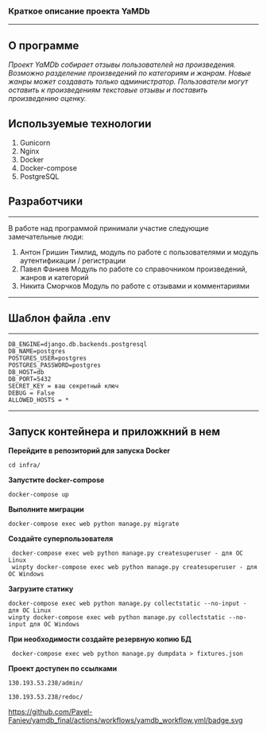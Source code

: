 ### __Краткое описание проекта YaMDb__
***
## О программе
_Проект YaMDb собирает отзывы пользователей на произведения. Возможно разделение произведений по категориям и жанрам. Новые жанры может создавать только администратор. Пользователи могут оставить к произведениям текстовые отзывы и поставить произведению оценку._
## Используемые технологии
1. Gunicorn
2. Nginx
3. Docker
4. Docker-compose
5. PostgreSQL

## Разработчики
***
В работе над программой принимали участие следующие замечательные люди:

1. Антон Гришин Тимлид, модуль по работе с пользователями и модуль аутентификации / регистрации
2. Павел Фаниев Модуль по работе со справочником произведений, жанров и категорий
3. Никита Сморчков Модуль по работе с отзывами и комментариями

***

## Шаблон файла .env
***
```
DB_ENGINE=django.db.backends.postgresql
DB_NAME=postgres
POSTGRES_USER=postgres
POSTGRES_PASSWORD=postgres
DB_HOST=db
DB_PORT=5432
SECRET_KEY = ваш секретный ключ
DEBUG = False
ALLOWED_HOSTS = *
```
***
## Запуск контейнера и приложкний  в нем
__Перейдите в репозиторий для запуска Docker__
```
cd infra/
```
__Запустите docker-compose__
```
docker-compose up
```
__Выполните миграции__
```
docker-compose exec web python manage.py migrate
```
__Создайте суперпользователя__
```
 docker-compose exec web python manage.py createsuperuser - для ОС Linux
 winpty docker-compose exec web python manage.py createsuperuser - для ОС Windows
```
__Загрузите статику__
```
docker-compose exec web python manage.py collectstatic --no-input - для ОС Linux
winpty docker-compose exec web python manage.py collectstatic --no-input для ОС Windows
```
__При необходимости создайте резервную копию БД__
```
 docker-compose exec web python manage.py dumpdata > fixtures.json
```

__Проект доступен по ссылками__
```
130.193.53.238/admin/
```
```
130.193.53.238/redoc/
```

https://github.com/Pavel-Faniev/yamdb_final/actions/workflows/yamdb_workflow.yml/badge.svg
